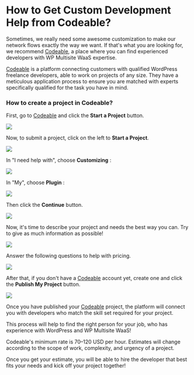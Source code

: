 # How to Get Custom Development Help from Codeable?

Sometimes, we really need some awesome customization to make our network flows exactly the way we want. If that's what you are looking for, we recommend [Codeable](https://codeable.io/partners/wpultimo/?ref=7wHwE), a place where you can find experienced developers with WP Multisite WaaS expertise.

[Codeable](https://codeable.io/partners/wpultimo/?ref=7wHwE) is a platform connecting customers with qualified WordPress freelance developers, able to work on projects of any size. They have a meticulous application process to ensure you are matched with experts specifically qualified for the task you have in mind.

### How to create a project in Codeable?

First, go to [Codeable](https://codeable.io/partners/wpultimo/?ref=7wHwE) and click the **Start a Project** button.

[![](https://wp-ultimo-space.fra1.cdn.digitaloceanspaces.com/hs-60212668a4cefb30ae5c85f8-xCy2k2LWG-Codeable.png)](https://wp-ultimo-space.fra1.cdn.digitaloceanspaces.com/hs-60212668a4cefb30ae5c85f8-xCy2k2LWG-Codeable.png)

Now, to submit a project, click on the left to **Start a Project**.

[![](https://downloads.intercomcdn.com/i/o/213753902/ee6ea74cc143e9ecc76a50c2/Codeable+2.png)](https://downloads.intercomcdn.com/i/o/213753902/ee6ea74cc143e9ecc76a50c2/Codeable+2.png)

In "I need help with", choose **Customizing** :

[![](https://downloads.intercomcdn.com/i/o/213754344/76d9d4fc84f0d0dbb092b3a1/Captura+de+Tela+2020-05-31+a%CC%80s+17.14.54.png)](https://downloads.intercomcdn.com/i/o/213754344/76d9d4fc84f0d0dbb092b3a1/Captura+de+Tela+2020-05-31+a%CC%80s+17.14.54.png)

In "My", choose **Plugin** :

[![](https://downloads.intercomcdn.com/i/o/213754429/02deee78063ceec0725a345d/Captura+de+Tela+2020-05-31+a%CC%80s+17.15.30.png)](https://downloads.intercomcdn.com/i/o/213754429/02deee78063ceec0725a345d/Captura+de+Tela+2020-05-31+a%CC%80s+17.15.30.png)

Then click the **Continue** button.

[![](https://downloads.intercomcdn.com/i/o/213754564/c863aa37e14d10662ef4f901/Captura+de+Tela+2020-05-31+a%CC%80s+17.18.27.png)](https://downloads.intercomcdn.com/i/o/213754564/c863aa37e14d10662ef4f901/Captura+de+Tela+2020-05-31+a%CC%80s+17.18.27.png)

Now, it's time to describe your project and needs the best way you can. Try to give as much information as possible!

[![](https://downloads.intercomcdn.com/i/o/213754760/ab401673618a203c4d2934a9/Captura+de+Tela+2020-05-31+a%CC%80s+17.20.04.png)](https://downloads.intercomcdn.com/i/o/213754760/ab401673618a203c4d2934a9/Captura+de+Tela+2020-05-31+a%CC%80s+17.20.04.png)

Answer the following questions to help with pricing.

[![](https://downloads.intercomcdn.com/i/o/213755196/b221c6c181bcfc8a48c3079e/Captura+de+Tela+2020-05-31+a%CC%80s+17.22.15.png)](https://downloads.intercomcdn.com/i/o/213755196/b221c6c181bcfc8a48c3079e/Captura+de+Tela+2020-05-31+a%CC%80s+17.22.15.png)

After that, if you don't have a [Codeable](https://codeable.io/partners/wpultimo/?ref=7wHwE) account yet, create one and click the **Publish My Project** button.

[![](https://downloads.intercomcdn.com/i/o/213755544/03c19957ec0cf3c51269e800/Captura+de+Tela+2020-05-31+a%CC%80s+17.24.58.png)](https://downloads.intercomcdn.com/i/o/213755544/03c19957ec0cf3c51269e800/Captura+de+Tela+2020-05-31+a%CC%80s+17.24.58.png)

Once you have published your [Codeable](https://codeable.io/partners/wpultimo/?ref=7wHwE) project, the platform will connect you with developers who match the skill set required for your project.

This process will help to find the right person for your job, who has experience with WordPress and WP Multisite WaaS!

Codeable's minimum rate is $70–$120 USD per hour. Estimates will change according to the scope of work, complexity, and urgency of a project.

Once you get your estimate, you will be able to hire the developer that best fits your needs and kick off your project together!
